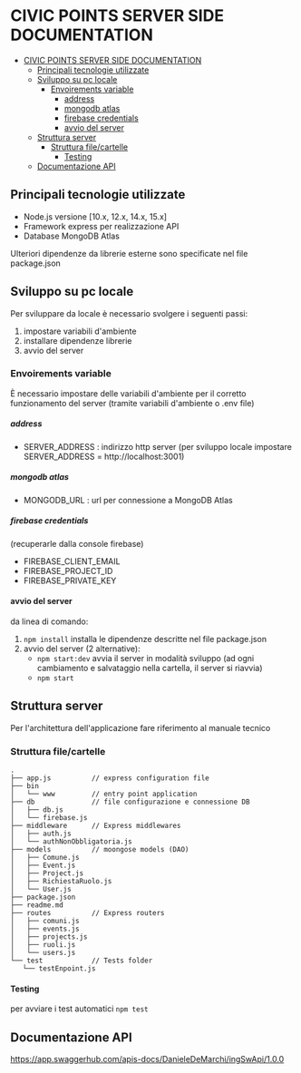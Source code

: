 # CIVIC POINTS SERVER SIDE DOCUMENTATION

<!-- @import "[TOC]" {cmd="toc" depthFrom=1 depthTo=6 orderedList=false} -->

<!-- code_chunk_output -->

- [CIVIC POINTS SERVER SIDE DOCUMENTATION](#civic-points-server-side-documentation)
  - [Principali tecnologie utilizzate](#principali-tecnologie-utilizzate)
  - [Sviluppo su pc locale](#sviluppo-su-pc-locale)
    - [Envoirements variable](#envoirements-variable)
      - [address](#address)
      - [mongodb atlas](#mongodb-atlas)
      - [firebase credentials](#firebase-credentials)
      - [avvio del server](#avvio-del-server)
  - [Struttura server](#struttura-server)
    - [Struttura file/cartelle](#struttura-filecartelle)
      - [Testing](#testing)
  - [Documentazione API](#documentazione-api)

<!-- /code_chunk_output -->

## Principali tecnologie utilizzate

- Node.js versione [10.x, 12.x, 14.x, 15.x]
- Framework express per realizzazione API
- Database MongoDB Atlas

Ulteriori dipendenze da librerie esterne sono specificate nel file package.json

## Sviluppo su pc locale

Per sviluppare da locale è necessario svolgere i seguenti passi:

1. impostare variabili d'ambiente
2. installare dipendenze librerie
3. avvio del server

### Envoirements variable

È necessario impostare delle variabili d'ambiente per il corretto funzionamento del server (tramite variabili d'ambiente o .env file)

##### address

- SERVER_ADDRESS : indirizzo http server
  (per sviluppo locale impostare SERVER_ADDRESS = http://localhost:3001)

##### mongodb atlas

- MONGODB_URL : url per connessione a MongoDB Atlas

##### firebase credentials

(recuperarle dalla console firebase)

- FIREBASE_CLIENT_EMAIL
- FIREBASE_PROJECT_ID
- FIREBASE_PRIVATE_KEY

#### avvio del server

da linea di comando:

1. `npm install` installa le dipendenze descritte nel file package.json
2. avvio del server (2 alternative):
   - `npm start:dev` avvia il server in modalità sviluppo (ad ogni cambiamento e salvataggio nella cartella, il server si riavvia)
   - `npm start`

## Struttura server

Per l'architettura dell'applicazione fare riferimento al manuale tecnico

### Struttura file/cartelle

```
.
├── app.js          // express configuration file
├── bin
│   └── www         // entry point application
├── db              // file configurazione e connessione DB
│   ├── db.js
│   └── firebase.js
├── middleware      // Express middlewares
│   ├── auth.js
│   └── authNonObbligatoria.js
├── models          // moongose models (DAO)
│   ├── Comune.js
│   ├── Event.js
│   ├── Project.js
│   ├── RichiestaRuolo.js
│   └── User.js
├── package.json
├── readme.md
├── routes          // Express routers
│   ├── comuni.js
│   ├── events.js
│   ├── projects.js
│   ├── ruoli.js
│   └── users.js
└── test            // Tests folder
   └── testEnpoint.js
```

#### Testing

per avviare i test automatici
`npm test`

## Documentazione API

https://app.swaggerhub.com/apis-docs/DanieleDeMarchi/ingSwApi/1.0.0
